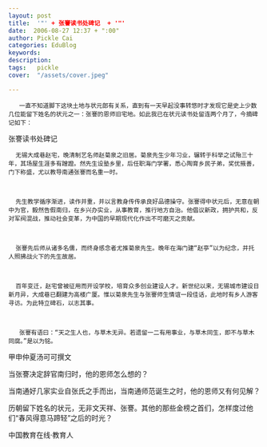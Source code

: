 ```yaml
---
layout: post  
title:  '"' + 张謇读书处碑记  + '"'
date:  2006-08-27 12:37 + ":00" 
author: Pickle Cai  
categories: EduBlog  
keywords: 
description:   
tags:	pickle   
cover:  "/assets/cover.jpeg"  

---  
```

    
       一直不知道脚下这块土地与状元郎有关系，直到有一天早起没事转悠时才发现它是史上少数几位能留下姓名的状元之一：张謇的恩师旧宅地。如此我已在状元读书处留连两个月了，今摘碑记如下：



张謇读书处碑记



      无锡大成巷赵宅，晚清制艺名师赵菊泉之旧居。菊泉先生少年习业，辗转于科举之试殆三十年，其场屋生涯多有蹭蹬。然先生设塾乡里，后任职海门学署，悉心陶育乡民子弟，奖优掖善，门下称盛，尤以教导南通张謇而名重一时。



      先生教学循序渐进，读作并重，并以言教身传传承良好品德操守。张謇得中状元后，无意在朝中为官，毅然告假南归，在乡兴办实业，从事教育，推行地方自治。他倡议新政，拥护共和，反对军阀混战，推动社会变革，为中国的早期现代化作出不可磨灭之贡献。



      张謇先后师从诸多名儒，而终身感念者尤推菊泉先生。晚年在海门建“赵亭”以为纪念，并托人照拂战火下的先生故居。



      百年变迁，赵宅曾被征用而开设学校，培育众多创业建设人才。新世纪以来，无锡城市建设日新月异，大成巷已翻建为高楼广厦。惟以菊泉先生与张謇师生情谊一段佳话，此地时有乡人游客寻访。为此特立碑石，以志其事。



       张謇有语曰：“天之生人也，与草木无异。若遗留一二有用事业，与草木同生，即不与草木同腐。”是以为铭。



甲申仲夏汤可可撰文



当张謇决定辞官南归时，他的恩师怎么想的？



当南通好几家实业自张氏之手而出，当南通师范诞生之时，他的恩师又有何见解？



历朝留下姓名的状元，无非文天祥、张謇。其他的那些金榜之首们，怎样度过他们“春风得意马蹄轻”之后的时光？



		    
 中国教育在线·教育人

